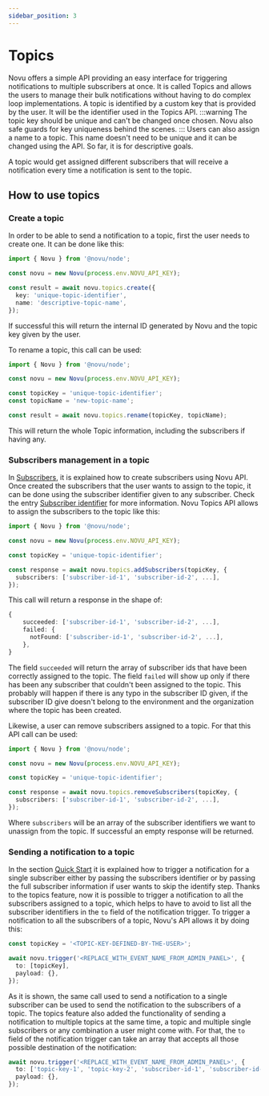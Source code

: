 ```yaml
---
sidebar_position: 3
---
```


# Topics

Novu offers a simple API providing an easy interface for triggering notifications to multiple subscribers at once. It is called Topics and allows the users to manage their bulk notifications without having to do complex loop implementations.
A topic is identified by a custom key that is provided by the user. It will be the identifier used in the Topics API.
:::warning
The topic key should be unique and can't be changed once chosen. Novu also safe guards for key uniqueness behind the scenes.
:::
Users can also assign a name to a topic. This name doesn't need to be unique and it can be changed using the API. So far, it is for descriptive goals.

A topic would get assigned different subscribers that will receive a notification every time a notification is sent to the topic.

## How to use topics

### Create a topic

In order to be able to send a notification to a topic, first the user needs to create one. It can be done like this:

```typescript
import { Novu } from '@novu/node';

const novu = new Novu(process.env.NOVU_API_KEY);

const result = await novu.topics.create({
  key: 'unique-topic-identifier',
  name: 'descriptive-topic-name',
});
```

If successful this will return the internal ID generated by Novu and the topic key given by the user.

To rename a topic, this call can be used:

```typescript
import { Novu } from '@novu/node';

const novu = new Novu(process.env.NOVU_API_KEY);

const topicKey = 'unique-topic-identifier';
const topicName = 'new-topic-name';

const result = await novu.topics.rename(topicKey, topicName);
```

This will return the whole Topic information, including the subscribers if having any.

### Subscribers management in a topic

In [Subscribers](/platform/subscribers), it is explained how to create subscribers using Novu API.
Once created the subscribers that the user wants to assign to the topic, it can be done using the subscriber identifier given to any subscriber. Check the entry [Subscriber identifier](/platform/subscribers#subscriber-identifier) for more information.
Novu Topics API allows to assign the subscribers to the topic like this:

```typescript
import { Novu } from '@novu/node';

const novu = new Novu(process.env.NOVU_API_KEY);

const topicKey = 'unique-topic-identifier';

const response = await novu.topics.addSubscribers(topicKey, {
  subscribers: ['subscriber-id-1', 'subscriber-id-2', ...],
});
```

This call will return a response in the shape of:

```typescript
{
    succeeded: ['subscriber-id-1', 'subscriber-id-2', ...],
    failed: {
      notFound: ['subscriber-id-1', 'subscriber-id-2', ...],
    },
}
```

The field `succeeded` will return the array of subscriber ids that have been correctly assigned to the topic. The field `failed` will show up only if there has been any subscriber that couldn't been assigned to the topic. This probably will happen if there is any typo in the subscriber ID given, if the subscriber ID give doesn't belong to the environment and the organization where the topic has been created.

Likewise, a user can remove subscribers assigned to a topic. For that this API call can be used:

```typescript
import { Novu } from '@novu/node';

const novu = new Novu(process.env.NOVU_API_KEY);

const topicKey = 'unique-topic-identifier';

const response = await novu.topics.removeSubscribers(topicKey, {
  subscribers: ['subscriber-id-1', 'subscriber-id-2', ...],
});
```

Where `subscribers` will be an array of the subscriber identifiers we want to unassign from the topic. If successful an empty response will be returned.

### Sending a notification to a topic

In the section [Quick Start](/overview/quick-start#trigger-the-notification) it is explained how to trigger a notification for a single subscriber either by passing the subscribers identifier or by passing the full subscriber information if user wants to skip the identify step.
Thanks to the topics feature, now it is possible to trigger a notification to all the subscribers assigned to a topic, which helps to have to avoid to list all the subscriber identifiers in the `to` field of the notification trigger.
To trigger a notification to all the subscribers of a topic, Novu's API allows it by doing this:

```typescript
const topicKey = '<TOPIC-KEY-DEFINED-BY-THE-USER>';

await novu.trigger('<REPLACE_WITH_EVENT_NAME_FROM_ADMIN_PANEL>', {
  to: [topicKey],
  payload: {},
});
```

As it is shown, the same call used to send a notification to a single subscriber can be used to send the notification to the subscribers of a topic.
The topics feature also added the functionality of sending a notification to multiple topics at the same time, a topic and multiple single subscribers or any combination a user might come with. For that, the `to` field of the notification trigger can take an array that accepts all those possible destination of the notification:

```typescript
await novu.trigger('<REPLACE_WITH_EVENT_NAME_FROM_ADMIN_PANEL>', {
  to: ['topic-key-1', 'topic-key-2', 'subscriber-id-1', 'subscriber-id-2', 'topic-key-3', ...],
  payload: {},
});
```
